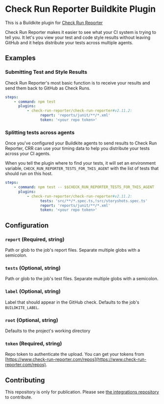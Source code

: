 # Check Run Reporter Buildkite Plugin

This is a Buildkite plugin for
[Check Run Reporter](https://www.check-run-reporter.com)

Check Run Reporter makes it easier to see what your CI system is trying to tell
you. It let's you view your test and code style results without leaving GitHub
and it helps distribute your tests across multiple agents.

## Examples

### Submitting Test and Style Results

Check Run Reporter's most basic function is to receive your results and send
them back to GitHub as Check Runs.

```yml
steps:
    - command: npm test
      plugins:
          - check-run-reporter/check-run-reporter#v2.11.2:
                report: 'reports/junit/**/*.xml'
                token: '<your repo token>'
```

### Splitting tests across agents

Once you've configured your Buildkite agents to send results to Check Run
Reporter, CRR can use your timing data to help you distribute your tests across
your CI agents.

When you tell the plugin where to find your tests, it will set an environment
variable, `CHECK_RUN_REPORTER_TESTS_FOR_THIS_AGENT` with the list of tests that
should run on this host.

```yml
steps:
    - command: npm test -- $$CHECK_RUN_REPORTER_TESTS_FOR_THIS_AGENT
      plugins:
          - check-run-reporter/check-run-reporter#v2.11.2:
                tests: 'src/**/*.spec.ts,!src/storyshots.spec.ts'
                report: 'reports/junit/**/*.xml'
                token: '<your repo token>'
```

## Configuration

### `report` (Required, string)

Path or glob to the job's report files. Separate multiple globs with a
semicolon.

### `tests` (Optional, string)

Path or glob to the job's test files. Separate multiple globs with a semicolon.

### `label` (Optional, string)

Label that should appear in the GitHub check. Defaults to the job's
`BUILDKITE_LABEL`.

### `root` (Optional, string)

Defaults to the project's working directory

### `token` (Required, string)

Repo token to authenticate the upload. You can get your tokens from
[https://www.check-run-reporter.com/repos](https://www.check-run-reporter.com/repos).

## Contributing

This repository is only for publication. Please see
[the integrations repository](https://github.com/check-run-reporter/integrations)
to contribute.
